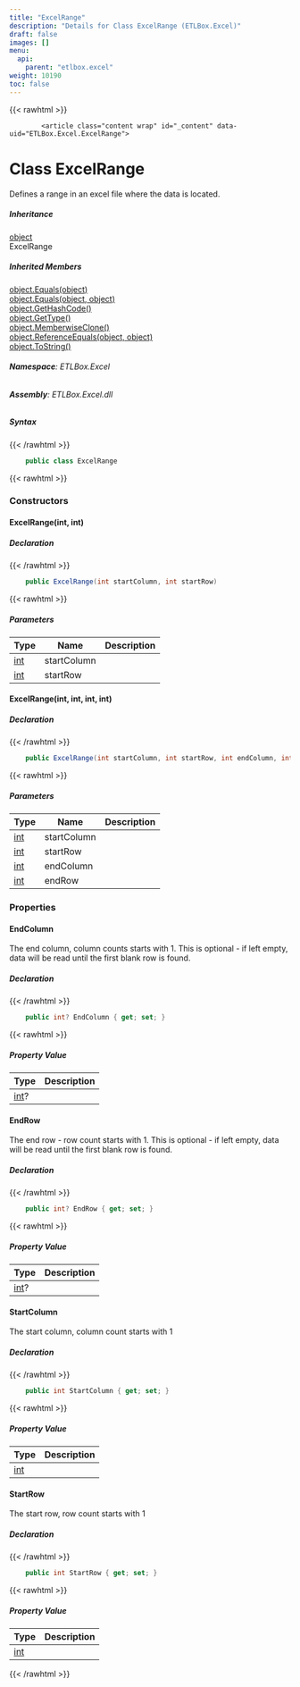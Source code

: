 ```yaml
---
title: "ExcelRange"
description: "Details for Class ExcelRange (ETLBox.Excel)"
draft: false
images: []
menu:
  api:
    parent: "etlbox.excel"
weight: 10190
toc: false
---
```


{{< rawhtml >}}

            <article class="content wrap" id="_content" data-uid="ETLBox.Excel.ExcelRange">
  <h1 id="ETLBox_Excel_ExcelRange" data-uid="ETLBox.Excel.ExcelRange" class="text-break">Class ExcelRange
</h1>
  <div class="markdown level0 summary"><p>Defines a range in an excel file where the data is located.</p>
</div>
  <div class="markdown level0 conceptual"></div>
  <div class="inheritance">
    <h5>Inheritance</h5>
    <div class="level0"><a class="xref" href="https://learn.microsoft.com/dotnet/api/system.object">object</a></div>
    <div class="level1"><span class="xref">ExcelRange</span></div>
  </div>
  <div class="inheritedMembers">
    <h5>Inherited Members</h5>
    <div>
      <a class="xref" href="https://learn.microsoft.com/dotnet/api/system.object.equals#system-object-equals(system-object)">object.Equals(object)</a>
    </div>
    <div>
      <a class="xref" href="https://learn.microsoft.com/dotnet/api/system.object.equals#system-object-equals(system-object-system-object)">object.Equals(object, object)</a>
    </div>
    <div>
      <a class="xref" href="https://learn.microsoft.com/dotnet/api/system.object.gethashcode">object.GetHashCode()</a>
    </div>
    <div>
      <a class="xref" href="https://learn.microsoft.com/dotnet/api/system.object.gettype">object.GetType()</a>
    </div>
    <div>
      <a class="xref" href="https://learn.microsoft.com/dotnet/api/system.object.memberwiseclone">object.MemberwiseClone()</a>
    </div>
    <div>
      <a class="xref" href="https://learn.microsoft.com/dotnet/api/system.object.referenceequals">object.ReferenceEquals(object, object)</a>
    </div>
    <div>
      <a class="xref" href="https://learn.microsoft.com/dotnet/api/system.object.tostring">object.ToString()</a>
    </div>
  </div>
<h6><strong>Namespace</strong>: ETLBox.Excel</h6>
  <h6><strong>Assembly</strong>: ETLBox.Excel.dll</h6>
  <h5 id="ETLBox_Excel_ExcelRange_syntax">Syntax</h5>
{{< /rawhtml >}}

```C#
    public class ExcelRange
```

{{< rawhtml >}}
  <h3 id="constructors">Constructors
</h3>
  <a id="ETLBox_Excel_ExcelRange__ctor_" data-uid="ETLBox.Excel.ExcelRange.#ctor*"></a>
  <h4 id="ETLBox_Excel_ExcelRange__ctor_System_Int32_System_Int32_" data-uid="ETLBox.Excel.ExcelRange.#ctor(System.Int32,System.Int32)">ExcelRange(int, int)</h4>
  <div class="markdown level1 summary"></div>
  <div class="markdown level1 conceptual"></div>
  <h5 class="declaration">Declaration</h5>
{{< /rawhtml >}}

```C#
    public ExcelRange(int startColumn, int startRow)
```

{{< rawhtml >}}
  <h5 class="parameters">Parameters</h5>
  <table class="table table-bordered table-condensed">
    <thead>
      <tr>
        <th>Type</th>
        <th>Name</th>
        <th>Description</th>
      </tr>
    </thead>
    <tbody>
      <tr>
        <td><a class="xref" href="https://learn.microsoft.com/dotnet/api/system.int32">int</a></td>
        <td><span class="parametername">startColumn</span></td>
        <td></td>
      </tr>
      <tr>
        <td><a class="xref" href="https://learn.microsoft.com/dotnet/api/system.int32">int</a></td>
        <td><span class="parametername">startRow</span></td>
        <td></td>
      </tr>
    </tbody>
  </table>
  <a id="ETLBox_Excel_ExcelRange__ctor_" data-uid="ETLBox.Excel.ExcelRange.#ctor*"></a>
  <h4 id="ETLBox_Excel_ExcelRange__ctor_System_Int32_System_Int32_System_Int32_System_Int32_" data-uid="ETLBox.Excel.ExcelRange.#ctor(System.Int32,System.Int32,System.Int32,System.Int32)">ExcelRange(int, int, int, int)</h4>
  <div class="markdown level1 summary"></div>
  <div class="markdown level1 conceptual"></div>
  <h5 class="declaration">Declaration</h5>
{{< /rawhtml >}}

```C#
    public ExcelRange(int startColumn, int startRow, int endColumn, int endRow)
```

{{< rawhtml >}}
  <h5 class="parameters">Parameters</h5>
  <table class="table table-bordered table-condensed">
    <thead>
      <tr>
        <th>Type</th>
        <th>Name</th>
        <th>Description</th>
      </tr>
    </thead>
    <tbody>
      <tr>
        <td><a class="xref" href="https://learn.microsoft.com/dotnet/api/system.int32">int</a></td>
        <td><span class="parametername">startColumn</span></td>
        <td></td>
      </tr>
      <tr>
        <td><a class="xref" href="https://learn.microsoft.com/dotnet/api/system.int32">int</a></td>
        <td><span class="parametername">startRow</span></td>
        <td></td>
      </tr>
      <tr>
        <td><a class="xref" href="https://learn.microsoft.com/dotnet/api/system.int32">int</a></td>
        <td><span class="parametername">endColumn</span></td>
        <td></td>
      </tr>
      <tr>
        <td><a class="xref" href="https://learn.microsoft.com/dotnet/api/system.int32">int</a></td>
        <td><span class="parametername">endRow</span></td>
        <td></td>
      </tr>
    </tbody>
  </table>
  <h3 id="properties">Properties
</h3>
  <a id="ETLBox_Excel_ExcelRange_EndColumn_" data-uid="ETLBox.Excel.ExcelRange.EndColumn*"></a>
  <h4 id="ETLBox_Excel_ExcelRange_EndColumn" data-uid="ETLBox.Excel.ExcelRange.EndColumn">EndColumn</h4>
  <div class="markdown level1 summary"><p>The end column, column counts starts with 1.
This is optional - if left empty, data will be read until the first blank row is found.</p>
</div>
  <div class="markdown level1 conceptual"></div>
  <h5 class="declaration">Declaration</h5>
{{< /rawhtml >}}

```C#
    public int? EndColumn { get; set; }
```

{{< rawhtml >}}
  <h5 class="propertyValue">Property Value</h5>
  <table class="table table-bordered table-condensed">
    <thead>
      <tr>
        <th>Type</th>
        <th>Description</th>
      </tr>
    </thead>
    <tbody>
      <tr>
        <td><a class="xref" href="https://learn.microsoft.com/dotnet/api/system.int32">int</a>?</td>
        <td></td>
      </tr>
    </tbody>
  </table>
  <a id="ETLBox_Excel_ExcelRange_EndRow_" data-uid="ETLBox.Excel.ExcelRange.EndRow*"></a>
  <h4 id="ETLBox_Excel_ExcelRange_EndRow" data-uid="ETLBox.Excel.ExcelRange.EndRow">EndRow</h4>
  <div class="markdown level1 summary"><p>The end row - row count starts with 1.
This is optional - if left empty, data will be read until the first blank row is found.</p>
</div>
  <div class="markdown level1 conceptual"></div>
  <h5 class="declaration">Declaration</h5>
{{< /rawhtml >}}

```C#
    public int? EndRow { get; set; }
```

{{< rawhtml >}}
  <h5 class="propertyValue">Property Value</h5>
  <table class="table table-bordered table-condensed">
    <thead>
      <tr>
        <th>Type</th>
        <th>Description</th>
      </tr>
    </thead>
    <tbody>
      <tr>
        <td><a class="xref" href="https://learn.microsoft.com/dotnet/api/system.int32">int</a>?</td>
        <td></td>
      </tr>
    </tbody>
  </table>
  <a id="ETLBox_Excel_ExcelRange_StartColumn_" data-uid="ETLBox.Excel.ExcelRange.StartColumn*"></a>
  <h4 id="ETLBox_Excel_ExcelRange_StartColumn" data-uid="ETLBox.Excel.ExcelRange.StartColumn">StartColumn</h4>
  <div class="markdown level1 summary"><p>The start column, column count starts with 1</p>
</div>
  <div class="markdown level1 conceptual"></div>
  <h5 class="declaration">Declaration</h5>
{{< /rawhtml >}}

```C#
    public int StartColumn { get; set; }
```

{{< rawhtml >}}
  <h5 class="propertyValue">Property Value</h5>
  <table class="table table-bordered table-condensed">
    <thead>
      <tr>
        <th>Type</th>
        <th>Description</th>
      </tr>
    </thead>
    <tbody>
      <tr>
        <td><a class="xref" href="https://learn.microsoft.com/dotnet/api/system.int32">int</a></td>
        <td></td>
      </tr>
    </tbody>
  </table>
  <a id="ETLBox_Excel_ExcelRange_StartRow_" data-uid="ETLBox.Excel.ExcelRange.StartRow*"></a>
  <h4 id="ETLBox_Excel_ExcelRange_StartRow" data-uid="ETLBox.Excel.ExcelRange.StartRow">StartRow</h4>
  <div class="markdown level1 summary"><p>The start row, row count starts with 1</p>
</div>
  <div class="markdown level1 conceptual"></div>
  <h5 class="declaration">Declaration</h5>
{{< /rawhtml >}}

```C#
    public int StartRow { get; set; }
```

{{< rawhtml >}}
  <h5 class="propertyValue">Property Value</h5>
  <table class="table table-bordered table-condensed">
    <thead>
      <tr>
        <th>Type</th>
        <th>Description</th>
      </tr>
    </thead>
    <tbody>
      <tr>
        <td><a class="xref" href="https://learn.microsoft.com/dotnet/api/system.int32">int</a></td>
        <td></td>
      </tr>
    </tbody>
  </table>

{{< /rawhtml >}}
